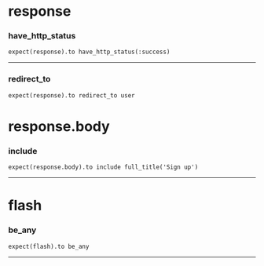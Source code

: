 # response 
### have_http_status
~~~
expect(response).to have_http_status(:success)
~~~
***

### redirect_to
~~~
expect(response).to redirect_to user
~~~

# response.body
### include 
~~~
expect(response.body).to include full_title('Sign up')
~~~
***

# flash
### be_any
~~~
expect(flash).to be_any
~~~
***


